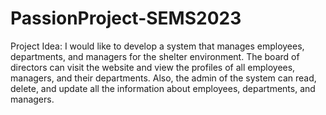 # PassionProject-SEMS2023
Project Idea:
I would like to develop a system that manages employees, departments, and managers for the shelter environment. The board of directors can visit the website and view the profiles of all employees, managers, and their departments. Also, the admin of the system can read, delete, and update all the information about employees, departments, and managers. 
